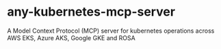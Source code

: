 # any-kubernetes-mcp-server
A Model Context Protocol (MCP) server for kubernetes operations across AWS EKS, Azure AKS, Google GKE and ROSA 
